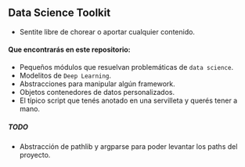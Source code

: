 ## Data Science Toolkit
- Sentite libre de chorear o aportar cualquier contenido.

#### Que encontrarás en este repositorio:
- Pequeños módulos que resuelvan problemáticas de `data science`.
- Modelitos de `Deep Learning`.
- Abstracciones para manipular algún framework.
- Objetos contenedores de datos personalizados.
- El típico script que tenés anotado en una servilleta y querés tener a mano.


##### TODO
- Abstracción de pathlib y argparse para poder levantar los paths del proyecto.
